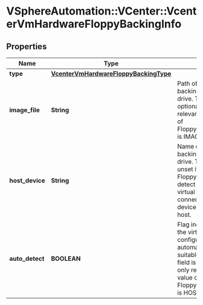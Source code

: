 # VSphereAutomation::VCenter::VcenterVmHardwareFloppyBackingInfo

## Properties
Name | Type | Description | Notes
------------ | ------------- | ------------- | -------------
**type** | [**VcenterVmHardwareFloppyBackingType**](VcenterVmHardwareFloppyBackingType.md) |  | 
**image_file** | **String** | Path of the image file backing the virtual floppy drive. This field is optional and it is only relevant when the value of Floppy.BackingInfo.type is IMAGE_FILE. | [optional] 
**host_device** | **String** | Name of the host device backing the virtual floppy drive.    This field will be unset if Floppy.BackingInfo.auto-detect is true and the virtual floppy drive is not connected or no suitable device is available on the host. | [optional] 
**auto_detect** | **BOOLEAN** | Flag indicating whether the virtual floppy drive is configured to automatically detect a suitable host device. This field is optional and it is only relevant when the value of Floppy.BackingInfo.type is HOST_DEVICE. | [optional] 


